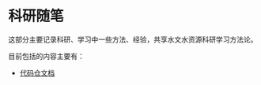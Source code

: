 # 科研随笔

这部分主要记录科研、学习中一些方法、经验，共享水文水资源科研学习方法论。

目前包括的内容主要有：

- [代码仓文档](https://github.com/waterDLut/WaterResources/blob/master/notes/write-document.md)

